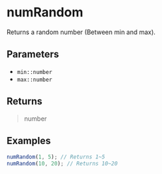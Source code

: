 # numRandom <Lang dart js />

Returns a random number (Between min and max).

## Parameters

- `min::number`
- `max::number`

## Returns

> number

## Examples

```javascript
numRandom(1, 5); // Returns 1~5
numRandom(10, 20); // Returns 10~20
```
